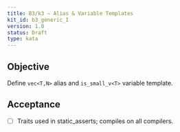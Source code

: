 ```yaml
---
title: B3/k3 — Alias & Variable Templates
kit_id: b3_generic_I
version: 1.0
status: Draft
type: kata
---
```

## Objective
Define `vec<T,N>` alias and `is_small_v<T>` variable template.
## Acceptance
- [ ] Traits used in static_asserts; compiles on all compilers.